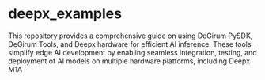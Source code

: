 # deepx_examples
This repository provides a comprehensive guide on using DeGirum PySDK, DeGirum Tools, and Deepx hardware for efficient AI inference. These tools simplify edge AI development by enabling seamless integration, testing, and deployment of AI models on multiple hardware platforms, including Deepx M1A
